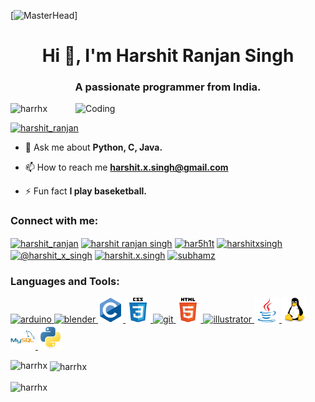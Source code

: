 [![MasterHead](https://mir-s3-cdn-cf.behance.net/project_modules/max_1200/54b6c068097599.5b50bca476b9b.gif)]
<h1 align="center">Hi 👋, I'm Harshit Ranjan Singh</h1>
<h3 align="center">A passionate programmer from India.</h3>
<img align="right" alt="Coding" width="400" src="https://i.pinimg.com/originals/9e/e1/44/9ee1440576efc4601e47a4c5aba69b66.gif")>

<p align="left"> <img src="https://komarev.com/ghpvc/?username=harrhx&label=Profile%20views&color=0e75b6&style=flat" alt="harrhx" /> </p>

<p align="left"> <a href="https://twitter.com/harshit_ranjan" target="blank"><img src="https://img.shields.io/twitter/follow/harshit_ranjan?logo=twitter&style=for-the-badge" alt="harshit_ranjan" /></a> </p>

- 💬 Ask me about **Python, C, Java.**

- 📫 How to reach me **harshit.x.singh@gmail.com**

- ⚡ Fun fact **I play baseketball.**

<h3 align="left">Connect with me:</h3>
<p align="left">
<a href="https://twitter.com/harshit_ranjan" target="blank"><img align="center" src="https://raw.githubusercontent.com/rahuldkjain/github-profile-readme-generator/master/src/images/icons/Social/twitter.svg" alt="harshit_ranjan" height="30" width="40" /></a>
<a href="https://linkedin.com/in/harshit ranjan singh" target="blank"><img align="center" src="https://raw.githubusercontent.com/rahuldkjain/github-profile-readme-generator/master/src/images/icons/Social/linked-in-alt.svg" alt="harshit ranjan singh" height="30" width="40" /></a>
<a href="https://instagram.com/har5h1t" target="blank"><img align="center" src="https://raw.githubusercontent.com/rahuldkjain/github-profile-readme-generator/master/src/images/icons/Social/instagram.svg" alt="har5h1t" height="30" width="40" /></a>
<a href="https://www.codechef.com/users/harshitxsingh" target="blank"><img align="center" src="https://cdn.jsdelivr.net/npm/simple-icons@3.1.0/icons/codechef.svg" alt="harshitxsingh" height="30" width="40" /></a>
<a href="https://www.hackerrank.com/@harshit_x_singh" target="blank"><img align="center" src="https://raw.githubusercontent.com/rahuldkjain/github-profile-readme-generator/master/src/images/icons/Social/hackerrank.svg" alt="@harshit_x_singh" height="30" width="40" /></a>
<a href="https://codeforces.com/profile/harshit.x.singh" target="blank"><img align="center" src="https://raw.githubusercontent.com/rahuldkjain/github-profile-readme-generator/master/src/images/icons/Social/codeforces.svg" alt="harshit.x.singh" height="30" width="40" /></a>
<a href="https://www.leetcode.com/subhamz" target="blank"><img align="center" src="https://raw.githubusercontent.com/rahuldkjain/github-profile-readme-generator/master/src/images/icons/Social/leet-code.svg" alt="subhamz" height="30" width="40" /></a>
</p>

<h3 align="left">Languages and Tools:</h3>
<p align="left"> <a href="https://www.arduino.cc/" target="_blank" rel="noreferrer"> <img src="https://cdn.worldvectorlogo.com/logos/arduino-1.svg" alt="arduino" width="40" height="40"/> </a> <a href="https://www.blender.org/" target="_blank" rel="noreferrer"> <img src="https://download.blender.org/branding/community/blender_community_badge_white.svg" alt="blender" width="40" height="40"/> </a> <a href="https://www.cprogramming.com/" target="_blank" rel="noreferrer"> <img src="https://raw.githubusercontent.com/devicons/devicon/master/icons/c/c-original.svg" alt="c" width="40" height="40"/> </a> <a href="https://www.w3schools.com/css/" target="_blank" rel="noreferrer"> <img src="https://raw.githubusercontent.com/devicons/devicon/master/icons/css3/css3-original-wordmark.svg" alt="css3" width="40" height="40"/> </a> <a href="https://git-scm.com/" target="_blank" rel="noreferrer"> <img src="https://www.vectorlogo.zone/logos/git-scm/git-scm-icon.svg" alt="git" width="40" height="40"/> </a> <a href="https://www.w3.org/html/" target="_blank" rel="noreferrer"> <img src="https://raw.githubusercontent.com/devicons/devicon/master/icons/html5/html5-original-wordmark.svg" alt="html5" width="40" height="40"/> </a> <a href="https://www.adobe.com/in/products/illustrator.html" target="_blank" rel="noreferrer"> <img src="https://www.vectorlogo.zone/logos/adobe_illustrator/adobe_illustrator-icon.svg" alt="illustrator" width="40" height="40"/> </a> <a href="https://www.java.com" target="_blank" rel="noreferrer"> <img src="https://raw.githubusercontent.com/devicons/devicon/master/icons/java/java-original.svg" alt="java" width="40" height="40"/> </a> <a href="https://www.linux.org/" target="_blank" rel="noreferrer"> <img src="https://raw.githubusercontent.com/devicons/devicon/master/icons/linux/linux-original.svg" alt="linux" width="40" height="40"/> </a> <a href="https://www.mysql.com/" target="_blank" rel="noreferrer"> <img src="https://raw.githubusercontent.com/devicons/devicon/master/icons/mysql/mysql-original-wordmark.svg" alt="mysql" width="40" height="40"/> </a> <a href="https://www.python.org" target="_blank" rel="noreferrer"> <img src="https://raw.githubusercontent.com/devicons/devicon/master/icons/python/python-original.svg" alt="python" width="40" height="40"/> </a> </p>

<p><img align="left" src="https://github-readme-stats.vercel.app/api/top-langs?username=harrhx&show_icons=true&locale=en&layout=compact" alt="harrhx" /></p>

<p>&nbsp;<img align="center" src="https://github-readme-stats.vercel.app/api?username=harrhx&show_icons=true&locale=en" alt="harrhx" /></p>

<p><img align="center" src="https://github-readme-streak-stats.herokuapp.com/?user=harrhx&" alt="harrhx" /></p>
